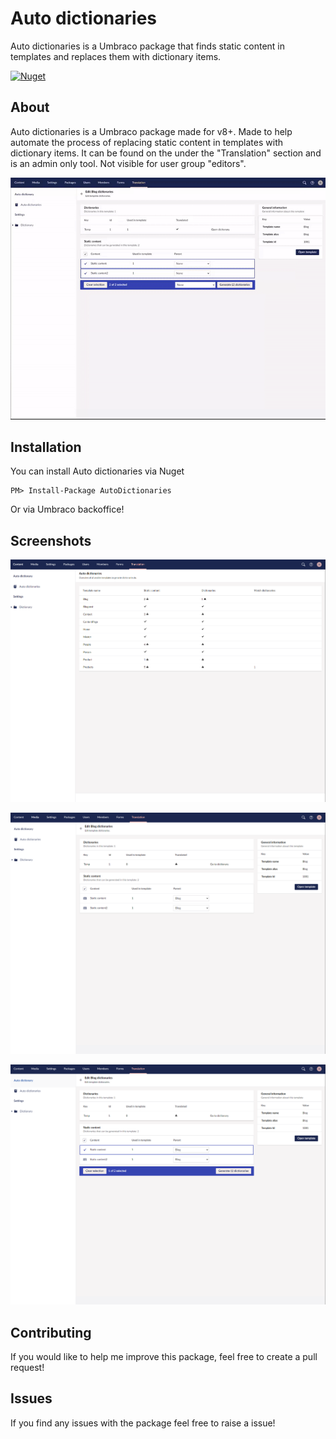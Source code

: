 # Auto dictionaries

Auto dictionaries is a Umbraco package that finds static content in templates and replaces them with dictionary items.

[![Nuget](https://img.shields.io/nuget/dt/AutoDictionaries?color=%2346c018&logo=Nuget)](https://www.nuget.org/packages/AutoDictionaries/)

## About

Auto dictionaries is a Umbraco package made for v8+. Made to help automate the process of replacing static content in templates with dictionary items. It can be found on the under the "Translation" section and is an admin only tool. Not visible for user group "editors".

![preview](assets/generate.gif)

## Installation

You can install Auto dictionaries via Nuget

```
PM> Install-Package AutoDictionaries
```

Or via Umbraco backoffice!

## Screenshots

![preview](assets/overview.PNG)

![preview](assets/edit.PNG)

![preview](assets/select.PNG)

## Contributing

If you would like to help me improve this package, feel free to create a pull request!

## Issues

If you find any issues with the package feel free to raise a issue!
